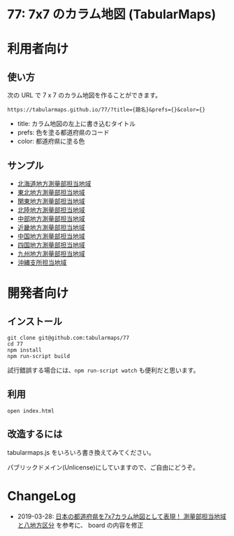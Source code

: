 # 77: 7x7 のカラム地図 (TabularMaps)

# 利用者向け
## 使い方
次の URL で 7 x 7 のカラム地図を作ることができます。

```
https://tabularmaps.github.io/77/?title={題名}&prefs={}&color={}
```

- title: カラム地図の左上に書き込むタイトル
- prefs: 色を塗る都道府県のコード
- color: 都道府県に塗る色

## サンプル
- [北海道地方測量部担当地域](https://tabularmaps.github.io/77/?title=北海道地方測量部担当地域&prefs=1&color=green)
- [東北地方測量部担当地域](https://tabularmaps.github.io/77/?title=東北地方測量部担当地域&prefs=2,3,4,5,6,7&color=green)
- [関東地方測量部担当地域](https://tabularmaps.github.io/77/?title=関東地方測量部担当地域&prefs=8,9,10,11,12,13,14,19,20&color=green)
- [北陸地方測量部担当地域](https://tabularmaps.github.io/77/?title=北陸地方測量部担当地域&prefs=15,16,17,18&color=green)
- [中部地方測量部担当地域](https://tabularmaps.github.io/77/?title=中部地方測量部担当地域&prefs=21,22,23,24&color=green)
- [近畿地方測量部担当地域](https://tabularmaps.github.io/77/?title=近畿地方測量部担当地域&prefs=25,26,27,28,29,30&color=green)
- [中国地方測量部担当地域](https://tabularmaps.github.io/77/?title=中国地方測量部担当地域&prefs=31,32,33,34,35&color=green)
- [四国地方測量部担当地域](https://tabularmaps.github.io/77/?title=四国地方測量部担当地域&prefs=36,37,38,39&color=green)
- [九州地方測量部担当地域](https://tabularmaps.github.io/77/?title=九州地方測量部担当地域&prefs=40,41,42,43,44,45,46&color=green)
- [沖縄支所担当地域](https://tabularmaps.github.io/77/?title=沖縄支所担当地域&prefs=47&color=green)

# 開発者向け
## インストール
```console
git clone git@github.com:tabularmaps/77
cd 77
npm install
npm run-script build
```
試行錯誤する場合には、`npm run-script watch` も便利だと思います。

## 利用
```console
open index.html
```

## 改造するには
tabularmaps.js をいろいろ書き換えてみてください。

パブリックドメイン(Unlicense)にしていますので、ご自由にどうぞ。

# ChangeLog
- 2019-03-28: [日本の都道府県を7x7カラム地図として表現！ 測量部担当地域と八地方区分](https://fukuno.jig.jp/2434) を参考に、 board の内容を修正
